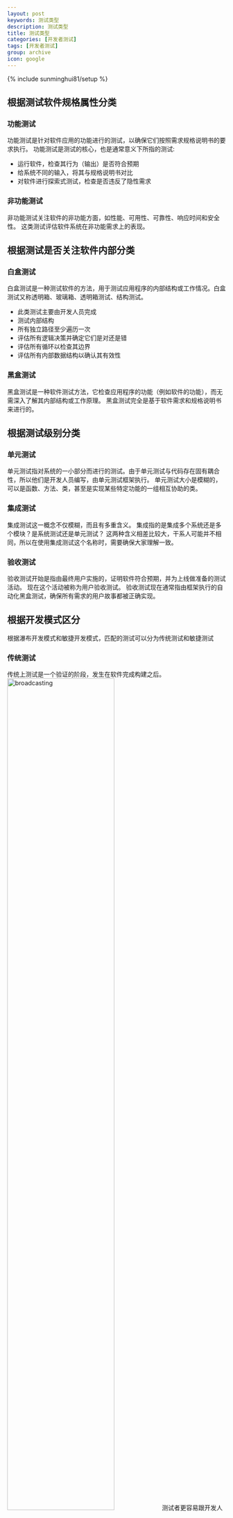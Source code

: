 ```yaml
---
layout: post
keywords: 测试类型
description: 测试类型
title: 测试类型
categories: [开发者测试]
tags: [开发者测试]
group: archive
icon: google
---
```


{% include sunminghui81/setup %}


## 根据测试软件规格属性分类
### 功能测试
功能测试是针对软件应用的功能进行的测试，以确保它们按照需求规格说明书的要求执行。
功能测试是测试的核心，也是通常意义下所指的测试:
- 运行软件，检查其行为（输出）是否符合预期
- 给系统不同的输入，将其与规格说明书对比
- 对软件进行探索式测试，检查是否违反了隐性需求

### 非功能测试
非功能测试关注软件的非功能方面，如性能、可用性、可靠性、响应时间和安全性。
这类测试评估软件系统在非功能需求上的表现。

## 根据测试是否关注软件内部分类
### 白盒测试
白盒测试是一种测试软件的方法，用于测试应用程序的内部结构或工作情况。白盒测试又称透明箱、玻璃箱、透明箱测试、结构测试。
- 此类测试主要由开发人员完成
- 测试内部结构
- 所有独立路径至少遍历一次
- 评估所有逻辑决策并确定它们是对还是错
- 评估所有循环以检查其边界
- 评估所有内部数据结构以确认其有效性

### 黑盒测试
黑盒测试是一种软件测试方法，它检查应用程序的功能（例如软件的功能），而无需深入了解其内部结构或工作原理。
黑盒测试完全是基于软件需求和规格说明书来进行的。

## 根据测试级别分类
### 单元测试
单元测试指对系统的一小部分而进行的测试。由于单元测试与代码存在固有耦合性，所以他们是开发人员编写，由单元测试框架执行。
单元测试大小是模糊的，可以是函数、方法、类，甚至是实现某些特定功能的一组相互协助的类。

### 集成测试
集成测试这一概念不仅模糊，而且有多重含义。
集成指的是集成多个系统还是多个模块？是系统测试还是单元测试？
这两种含义相差比较大，干系人可能并不相同，所以在使用集成测试这个名称时，需要确保大家理解一致。

### 验收测试
验收测试开始是指由最终用户实施的，证明软件符合预期，并为上线做准备的测试活动。
现在这个活动被称为用户验收测试。
验收测试现在通常指由框架执行的自动化黑盒测试，确保所有需求的用户故事都被正确实现。

## 根据开发模式区分
根据瀑布开发模式和敏捷开发模式，匹配的测试可以分为传统测试和敏捷测试
### 传统测试
传统上测试是一个验证的阶段，发生在软件完成构建之后。
<img src="/image/dev-test/传统测试.png" alt="broadcasting" width="70%" height="70%"/>
测试者更容易跟开发人员形成分裂和对立。

### 敏捷测试
敏捷测试是一种支持敏捷开发的测试方式。在敏捷测试中，测试者参加团队的质量核心小组，并且以任何方式为成功发布做出贡献，而不是仅仅编写测试用例。
敏捷团队的每一个人都承担把客户需要的功能转变到软件里去的责任，而测试者花更多的时间在客户身上，他们的角色就是帮助澄清需求和设计测试用例。
这两个工作都需要非常熟悉业务规则。

### 敏捷测试四象限


## 其他一些测试类型
- 冒烟测试：
  1. 将烟吹进管道，测试管道是否有裂缝
  2. 电路板通电测试，如果接上电源就冒烟，其他的测试就不用做了
  3. 软件行业是指系统部署后，立即执行系统最基本功能的快速测试
- 端到端测试
  1. 系统测试，特指通过系统将整改执行路径或过程都包含进来
  2. 在不同软件产品或不同团队中，对于系统和系统的边界定义并不相同
- 特性测试：测试软件的变更是基于什么需求开发的
- 正面、负面测试
  1. 正面测试：验证按照约定输入被测对象会像预期的那样工作和表现。又称为主逻辑路径（happy path）
  2. 负面测试：验证在输入无效值的情况下，系统运行符合预期，不会产生意想不到的行为
- 小型、中型、大型测试：谷歌对测试的划分
  1. 小型测试：聚焦于单一函数或模块，通常是单元测试；速度快，60s内完成，执行频繁
  2. 中型测试：检查不同层次之间的交互，可以使用数据库，访问文件系统和测试多线程代码。不能访问外部系统和远程主机；执行时间不超过300s
  3. 大型测试：不受任何限制
